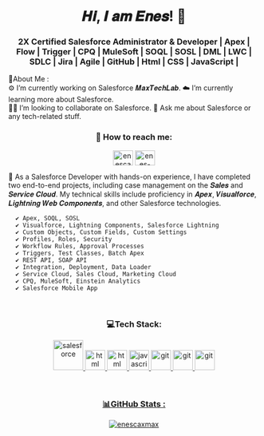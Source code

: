 <h1 align="center">𝑯𝒊, 𝑰 𝒂𝒎 𝑬𝒏𝒆𝒔! 👋</h1>
<h3 align="center">2X Certified Salesforce Administrator & Developer | Apex | Flow | Trigger | CPQ | MuleSoft | SOQL | SOSL | DML | LWC | SDLC | Jira | Agile | GitHub | Html | CSS | JavaScript |</h3>


<p align=" ">
🌟About Me : <br>
⚙️ I’m currently working on Salesforce 𝑴𝒂𝒙𝑻𝒆𝒄𝒉𝑳𝒂𝒃.
☁️ I’m currently learning more about Salesforce. <br>
🧗‍♂️ I’m looking to collaborate on Salesforce.
💬 Ask me about Salesforce or any tech-related stuff. <br>

  
</p>

<h3 align="center" >🧧 How to reach me: </h3>
<p align="center">
<a href="https://trailblazer.me/id/ecakmak1" target="_blank"><img align="center" src="https://ui.trailhead.com/profile/v1.5.0/images/salesforce.svg" alt="enescakmak" height="30" width="40" /></a>
<a href="https://www.linkedin.com/in/enescaxmax/" target="_blank"><img align="center" src="https://raw.githubusercontent.com/rahuldkjain/github-profile-readme-generator/master/src/images/icons/Social/linked-in-alt.svg" alt="enes-cakmak" height="30" width="40" /></a>
</p>

🔖 As a Salesforce Developer with hands-on experience, I have completed two end-to-end projects, including case management on the 𝑺𝒂𝒍𝒆𝒔 and 𝑺𝒆𝒓𝒗𝒊𝒄𝒆 𝑪𝒍𝒐𝒖𝒅.  My technical skills include proficiency in 𝑨𝒑𝒆𝒙, 𝑽𝒊𝒔𝒖𝒂𝒍𝒇𝒐𝒓𝒄𝒆, 𝑳𝒊𝒈𝒉𝒕𝒏𝒊𝒏𝒈 𝑾𝒆𝒃 𝑪𝒐𝒎𝒑𝒐𝒏𝒆𝒏𝒕𝒔, and other Salesforce technologies.

      ✔ Apex, SOQL, SOSL
      ✔ Visualforce, Lightning Components, Salesforce Lightning
      ✔ Custom Objects, Custom Fields, Custom Settings
      ✔ Profiles, Roles, Security
      ✔ Workflow Rules, Approval Processes
      ✔ Triggers, Test Classes, Batch Apex
      ✔ REST API, SOAP API
      ✔ Integration, Deployment, Data Loader
      ✔ Service Cloud, Sales Cloud, Marketing Cloud
      ✔ CPQ, MuleSoft, Einstein Analytics
      ✔ Salesforce Mobile App
<br>
<h3 align="center">💻Tech Stack: </h3>
<p align="center">    
  
<a href="https://www.salesforce.com/eu/" target="_blank" rel="noreferrer">
<img src="https://cdn.jsdelivr.net/gh/devicons/devicon/icons/salesforce/salesforce-original.svg" alt="salesforce" width="60" height="60"/> </a>  

  
  
<a href="https://www.salesforce.com/eu/" target="_blank" rel="noreferrer">
<img src="https://cdn.jsdelivr.net/gh/devicons/devicon/icons/html5/html5-original.svg" alt="html" width="40" height="40"/>  
<a href="https://www.salesforce.com/eu/" target="_blank" rel="noreferrer">
<img src="https://cdn.jsdelivr.net/gh/devicons/devicon/icons/css3/css3-original.svg" alt="html" width="40" height="40"/>
          
  
<a href="https://www.javascript.com/" target="_blank" rel="noreferrer">
<img src="https://cdn.jsdelivr.net/gh/devicons/devicon/icons/javascript/javascript-original.svg" alt="javascript" width="40" height="40"/> </a> 
<a href="https://git-scm.com/" target="_blank" rel="noreferrer"> 
<img src="https://www.vectorlogo.zone/logos/git-scm/git-scm-icon.svg" alt="git" width="40" height="40"/> </a>
  

<a href="https://www.atlassian.com/software/jira" target="_blank" rel="noreferrer">
<img src="https://cdn.jsdelivr.net/gh/devicons/devicon/icons/jira/jira-original-wordmark.svg" alt="git" width="40" height="40"/>
<a href="https://www.canva.com/" target="_blank" rel="noreferrer">
<img src="https://cdn.jsdelivr.net/gh/devicons/devicon/icons/canva/canva-original.svg" alt="git" width="40" height="40"/>
            

</p>
 <br>         
<h3 align="center">📊GitHub Stats : </h3>           

<p align="center" ><img align="center" src="https://github-readme-streak-stats.herokuapp.com/?user=enescaxmax&" alt="enescaxmax" /></p>
  
  
  
  

  
  
  
  
  
